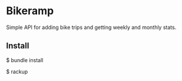 # Bikeramp

Simple API for adding bike trips and getting weekly and monthly stats.

## Install

  $ bundle install

  $ rackup

